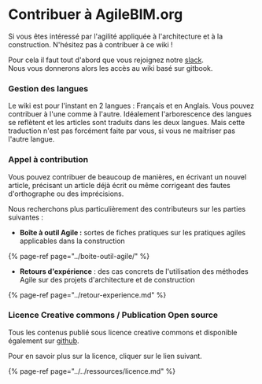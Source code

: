 # Contribuer à AgileBIM.org

Si vous êtes intéressé par l'agilité appliquée à l'architecture et à la construction. N'hésitez pas à contribuer à ce wiki ! 

Pour cela il faut tout d'abord que vous rejoignez notre [slack](https://communityinviter.com/apps/agile-bim/agile-bim).   
Nous vous donnerons alors les accès au wiki basé sur gitbook. 

### Gestion des langues

Le wiki est pour l'instant en 2 langues : Français et en Anglais. Vous pouvez contribuer à l'une comme à l'autre. Idéalement l'arborescence des langues se reflètent et les articles sont traduits dans les deux langues. Mais cette traduction n'est pas forcément faite par vous, si vous ne maitriser pas l'autre langue.

### Appel à contribution

Vous pouvez contribuer de beaucoup de manières, en écrivant un nouvel article, précisant un article déjà écrit ou même corrigeant des fautes d'orthographe ou des imprécisions. 

Nous recherchons plus particulièrement des contributeurs sur les parties suivantes : 

* **Boîte à outil Agile :** sortes de  fiches pratiques sur les pratiques agiles applicables dans la construction

{% page-ref page="../boite-outil-agile/" %}

* **Retours d'expérience** : des cas concrets de l'utilisation des méthodes Agile sur des projets d'architecture et de construction

{% page-ref page="../retour-experience.md" %}

### Licence Creative commons / Publication Open source

Tous les contenus publié sous licence creative commons et disponible également sur [github](https://github.com/sinsunsan/agile-bim-aec).

Pour en savoir plus sur la licence, cliquer sur le lien suivant.

{% page-ref page="../../ressources/licence.md" %}



